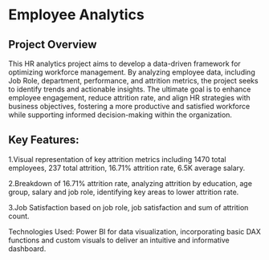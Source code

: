 # Employee Analytics


## Project Overview

This HR analytics project aims to develop a data-driven framework for optimizing workforce management. By analyzing employee data, including Job Role, department, performance, and attrition metrics, the project seeks to identify trends and actionable insights. The ultimate goal is to enhance employee engagement, reduce attrition rate, and align HR strategies with business objectives, fostering a more productive and satisfied workforce while supporting informed decision-making within the organization.

## Key Features:

1.Visual representation of key attrition metrics including 1470 total employees, 237 total attrition, 16.71% attrition rate, 6.5K average salary.

2.Breakdown of 16.71% attrition rate, analyzing attrition by education, age group, salary and job role, identifying key areas to lower attrition rate.

3.Job Satisfaction based on job role, job satisfaction and sum of attrition count.

Technologies Used: Power BI for data visualization, incorporating basic DAX functions and custom visuals to deliver an intuitive and informative dashboard.
